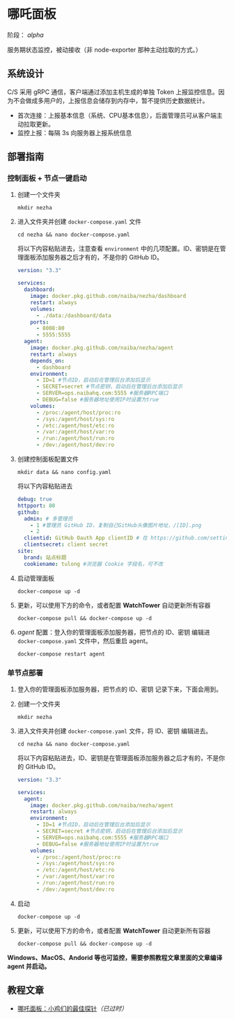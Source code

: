 # 哪吒面板

阶段： *alpha*

服务期状态监控，被动接收（非 node-exporter 那种主动拉取的方式。）

## 系统设计

C/S 采用 gRPC 通信，客户端通过添加主机生成的单独 Token 上报监控信息。因为不会做成多用户的，上报信息会储存到内存中，暂不提供历史数据统计。

- 首次连接：上报基本信息（系统、CPU基本信息），后面管理员可从客户端主动拉取更新。
- 监控上报：每隔 3s 向服务器上报系统信息

## 部署指南

### 控制面板 + 节点一键启动

1. 创建一个文件夹

    ```shell
    mkdir nezha
    ```

2. 进入文件夹并创建 `docker-compose.yaml` 文件

    ```shell
    cd nezha && nano docker-compose.yaml
    ```

    将以下内容粘贴进去，注意查看 `environment` 中的几项配置。ID、密钥是在管理面板添加服务器之后才有的，不是你的 GitHub ID。
  
    ```yaml
    version: "3.3"

    services:
      dashboard:
        image: docker.pkg.github.com/naiba/nezha/dashboard
        restart: always
        volumes:
          - ./data:/dashboard/data
        ports:
          - 8008:80
          - 5555:5555
      agent:
        image: docker.pkg.github.com/naiba/nezha/agent
        restart: always
        depends_on:
          - dashboard
        environment:
          - ID=1 #节点ID，启动后在管理后台添加后显示
          - SECRET=secret #节点密钥，启动后在管理后台添加后显示
          - SERVER=ops.naibahq.com:5555 #服务器RPC端口
          - DEBUG=false #服务器地址使用IP时设置为true
        volumes:
          - /proc:/agent/host/proc:ro
          - /sys:/agent/host/sys:ro
          - /etc:/agent/host/etc:ro
          - /var:/agent/host/var:ro
          - /run:/agent/host/run:ro
          - /dev:/agent/host/dev:ro
    ```

3. 创建控制面板配置文件

    ```shell
    mkdir data && nano config.yaml
    ```

    将以下内容粘贴进去

    ```yaml
    debug: true
    httpport: 80
    github:
      admin: # 多管理员
        - 1 #管理员 GitHub ID，复制自己GitHub头像图片地址，/[ID].png
        - 2
      clientid: GitHub Oauth App clientID # 在 https://github.com/settings/developers 创建，无需审核 Callback 填 http(s)://域名或IP/oauth2/callback
      clientsecret: client secret
    site:
      brand: 站点标题
      cookiename: tulong #浏览器 Cookie 字段名，可不改
    ```

4. 启动管理面板

    ```shell
    docker-compose up -d
    ```

5. 更新，可以使用下方的命令，或者配置 **WatchTower** 自动更新所有容器

    ```shell
    docker-compose pull && docker-compose up -d
    ```

6. *agent* 配置：登入你的管理面板添加服务器，把节点的 ID、密钥 编辑进 `docker-compose.yaml` 文件中，然后重启 agent。

    ```shell
    docker-compose restart agent
    ```

### 单节点部署

1. 登入你的管理面板添加服务器，把节点的 ID、密钥 记录下来，下面会用到。

2. 创建一个文件夹

    ```shell
    mkdir nezha
    ```

3. 进入文件夹并创建 `docker-compose.yaml` 文件，将 ID、密钥 编辑进去。

    ```shell
    cd nezha && nano docker-compose.yaml
    ```

    将以下内容粘贴进去，ID、密钥是在管理面板添加服务器之后才有的，不是你的 GitHub ID。
  
    ```yaml
    version: "3.3"

    services:
      agent:
        image: docker.pkg.github.com/naiba/nezha/agent
        restart: always
        environment:
          - ID=1 #节点ID，启动后在管理后台添加后显示
          - SECRET=secret #节点密钥，启动后在管理后台添加后显示
          - SERVER=ops.naibahq.com:5555 #服务器RPC端口
          - DEBUG=false #服务器地址使用IP时设置为true
        volumes:
          - /proc:/agent/host/proc:ro
          - /sys:/agent/host/sys:ro
          - /etc:/agent/host/etc:ro
          - /var:/agent/host/var:ro
          - /run:/agent/host/run:ro
          - /dev:/agent/host/dev:ro
    ```

4. 启动

    ```shell
    docker-compose up -d
    ```

5. 更新，可以使用下方的命令，或者配置 **WatchTower** 自动更新所有容器

    ```shell
    docker-compose pull && docker-compose up -d
    ```

**Windows、MacOS、Andorid 等也可监控，需要参照教程文章里面的文章编译 agent 并启动。**

## 教程文章

 - [哪吒面板：小鸡们的最佳探针](https://www.zhujizixun.com/2843.html)*（已过时）*